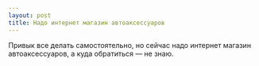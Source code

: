 ```yaml
---
layout: post 
title: Надо интернет магазин автоаксессуаров 
--- 
```

Привык все делать самостоятельно, но сейчас надо интернет магазин автоаксессуаров, а куда обратиться — не знаю.